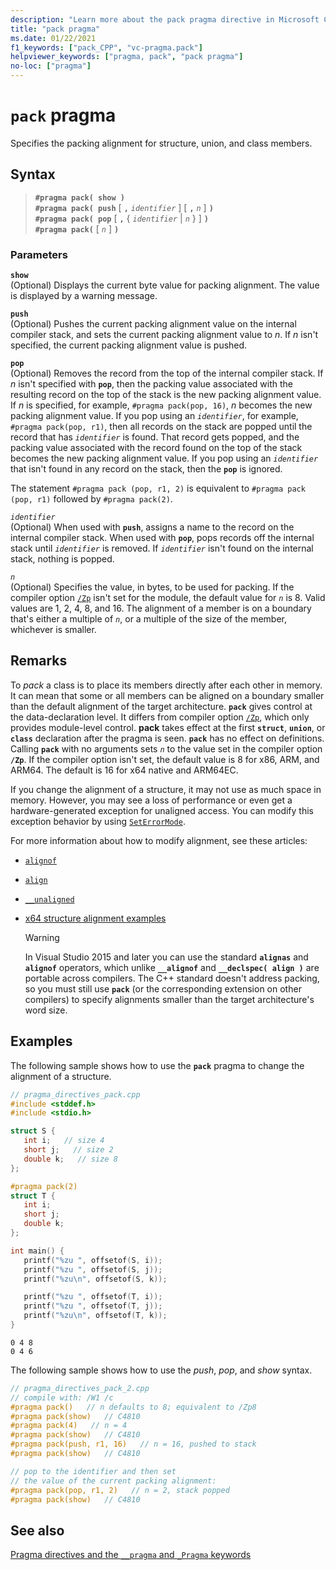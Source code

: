 ```yaml
---
description: "Learn more about the pack pragma directive in Microsoft C/C++"
title: "pack pragma"
ms.date: 01/22/2021
f1_keywords: ["pack_CPP", "vc-pragma.pack"]
helpviewer_keywords: ["pragma, pack", "pack pragma"]
no-loc: ["pragma"]
---
```

# `pack` pragma

Specifies the packing alignment for structure, union, and class members.

## Syntax

> **`#pragma pack( show )`**\
> **`#pragma pack( push`** [ **`,`** *`identifier`* ] [ **`,`** *`n`* ] **`)`**\
> **`#pragma pack( pop`** [ **`,`** { *`identifier`* | *`n`* } ] **`)`**\
> **`#pragma pack(`** [ *`n`* ] **`)`**

### Parameters

**`show`**\
(Optional) Displays the current byte value for packing alignment. The value is displayed by a warning message.

**`push`**\
(Optional) Pushes the current packing alignment value on the internal compiler stack, and sets the current packing alignment value to *n*. If *n* isn't specified, the current packing alignment value is pushed.

**`pop`**\
(Optional) Removes the record from the top of the internal compiler stack. If *n* isn't specified with **`pop`**, then the packing value associated with the resulting record on the top of the stack is the new packing alignment value. If *n* is specified, for example, `#pragma pack(pop, 16)`, *n* becomes the new packing alignment value. If you pop using an *`identifier`*, for example, `#pragma pack(pop, r1)`, then all records on the stack are popped until the record that has *`identifier`* is found. That record gets popped, and the packing value associated with the record found on the top of the stack becomes the new packing alignment value. If you pop using an *`identifier`* that isn't found in any record on the stack, then the **`pop`** is ignored.

The statement `#pragma pack (pop, r1, 2)` is equivalent to `#pragma pack (pop, r1)` followed by `#pragma pack(2)`.

*`identifier`*\
(Optional) When used with **`push`**, assigns a name to the record on the internal compiler stack. When used with **`pop`**, pops records off the internal stack until *`identifier`* is removed. If *`identifier`* isn't found on the internal stack, nothing is popped.

*`n`*\
(Optional) Specifies the value, in bytes, to be used for packing. If the compiler option [`/Zp`](../build/reference/zp-struct-member-alignment.md) isn't set for the module, the default value for *`n`* is 8. Valid values are 1, 2, 4, 8, and 16. The alignment of a member is on a boundary that's either a multiple of *`n`*, or a multiple of the size of the member, whichever is smaller.

## Remarks

To *pack* a class is to place its members directly after each other in memory. It can mean that some or all members can be aligned on a boundary smaller than the default alignment of the target architecture. **`pack`** gives control at the data-declaration level. It differs from compiler option [`/Zp`](../build/reference/zp-struct-member-alignment.md), which only provides module-level control. **pack** takes effect at the first **`struct`**, **`union`**, or **`class`** declaration after the pragma is seen. **`pack`** has no effect on definitions. Calling **`pack`** with no arguments sets *`n`* to the value set in the compiler option **`/Zp`**. If the compiler option isn't set, the default value is 8 for x86, ARM, and ARM64. The default is 16 for x64 native and ARM64EC.

If you change the alignment of a structure, it may not use as much space in memory. However, you may see a loss of performance or even get a hardware-generated exception for unaligned access. You can modify this exception behavior by using [`SetErrorMode`](/windows/win32/api/errhandlingapi/nf-errhandlingapi-seterrormode).

For more information about how to modify alignment, see these articles:

- [`alignof`](../cpp/alignof-operator.md)

- [`align`](../cpp/align-cpp.md)

- [`__unaligned`](../cpp/unaligned.md)

- [x64 structure alignment examples](../build/x64-software-conventions.md#x64-structure-alignment-examples)

   > [!WARNING]
   > In Visual Studio 2015 and later you can use the standard **`alignas`** and **`alignof`** operators, which unlike **`__alignof`** and **`__declspec( align )`** are portable across compilers. The C++ standard doesn't address packing, so you must still use **`pack`** (or the corresponding extension on other compilers) to specify alignments smaller than the target architecture's word size.

## Examples

The following sample shows how to use the **`pack`** pragma to change the alignment of a structure.

```cpp
// pragma_directives_pack.cpp
#include <stddef.h>
#include <stdio.h>

struct S {
   int i;   // size 4
   short j;   // size 2
   double k;   // size 8
};

#pragma pack(2)
struct T {
   int i;
   short j;
   double k;
};

int main() {
   printf("%zu ", offsetof(S, i));
   printf("%zu ", offsetof(S, j));
   printf("%zu\n", offsetof(S, k));

   printf("%zu ", offsetof(T, i));
   printf("%zu ", offsetof(T, j));
   printf("%zu\n", offsetof(T, k));
}
```

```Output
0 4 8
0 4 6
```

The following sample shows how to use the *push*, *pop*, and *show* syntax.

```cpp
// pragma_directives_pack_2.cpp
// compile with: /W1 /c
#pragma pack()   // n defaults to 8; equivalent to /Zp8
#pragma pack(show)   // C4810
#pragma pack(4)   // n = 4
#pragma pack(show)   // C4810
#pragma pack(push, r1, 16)   // n = 16, pushed to stack
#pragma pack(show)   // C4810

// pop to the identifier and then set
// the value of the current packing alignment:
#pragma pack(pop, r1, 2)   // n = 2, stack popped
#pragma pack(show)   // C4810
```

## See also

[Pragma directives and the `__pragma` and `_Pragma` keywords](./pragma-directives-and-the-pragma-keyword.md)
